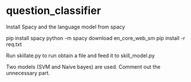 # question_classifier

Install Spacy and the language model from spacy

pip install spacy
python -m spacy download en_core_web_sm
pip install -r req.txt

Run skillate.py to run obtain a file and feed it to skill_model.py

Two models (SVM and Naive bayes) are used. Comment out the unnecessary part.
